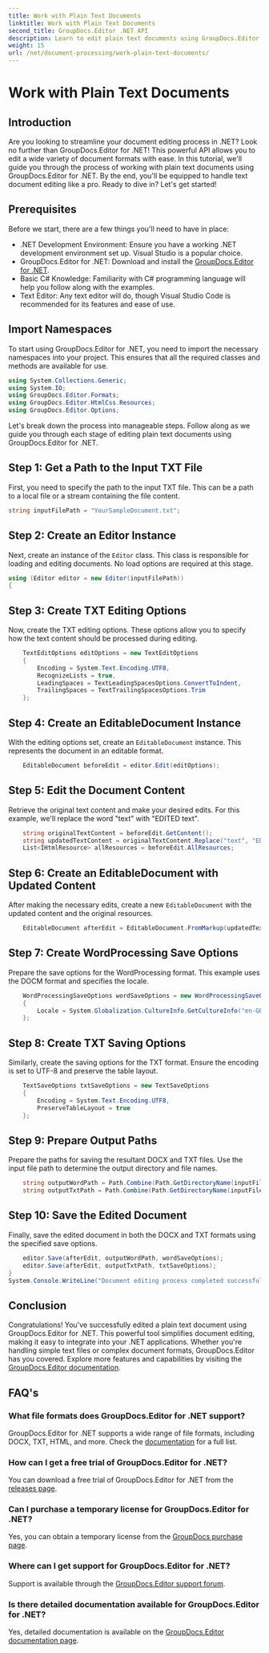 ```yaml
---
title: Work with Plain Text Documents
linktitle: Work with Plain Text Documents
second_title: GroupDocs.Editor .NET API
description: Learn to edit plain text documents using GroupDocs.Editor for .NET with our step-by-step guide. Simplify your .NET document editing process.
weight: 15
url: /net/document-processing/work-plain-text-documents/
---
```


# Work with Plain Text Documents

## Introduction
Are you looking to streamline your document editing process in .NET? Look no further than GroupDocs.Editor for .NET! This powerful API allows you to edit a wide variety of document formats with ease. In this tutorial, we'll guide you through the process of working with plain text documents using GroupDocs.Editor for .NET. By the end, you'll be equipped to handle text document editing like a pro. Ready to dive in? Let's get started!
## Prerequisites
Before we start, there are a few things you'll need to have in place:
- .NET Development Environment: Ensure you have a working .NET development environment set up. Visual Studio is a popular choice.
- GroupDocs.Editor for .NET: Download and install the [GroupDocs.Editor for .NET](https://releases.groupdocs.com/editor/net/).
- Basic C# Knowledge: Familiarity with C# programming language will help you follow along with the examples.
- Text Editor: Any text editor will do, though Visual Studio Code is recommended for its features and ease of use.
## Import Namespaces
To start using GroupDocs.Editor for .NET, you need to import the necessary namespaces into your project. This ensures that all the required classes and methods are available for use.
```csharp
using System.Collections.Generic;
using System.IO;
using GroupDocs.Editor.Formats;
using GroupDocs.Editor.HtmlCss.Resources;
using GroupDocs.Editor.Options;
```
Let's break down the process into manageable steps. Follow along as we guide you through each stage of editing plain text documents using GroupDocs.Editor for .NET.
## Step 1: Get a Path to the Input TXT File
First, you need to specify the path to the input TXT file. This can be a path to a local file or a stream containing the file content.
```csharp
string inputFilePath = "YourSampleDocument.txt";
```
## Step 2: Create an Editor Instance
Next, create an instance of the `Editor` class. This class is responsible for loading and editing documents. No load options are required at this stage.
```csharp
using (Editor editor = new Editor(inputFilePath))
{
```
## Step 3: Create TXT Editing Options
Now, create the TXT editing options. These options allow you to specify how the text content should be processed during editing.
```csharp
    TextEditOptions editOptions = new TextEditOptions
    {
        Encoding = System.Text.Encoding.UTF8,
        RecognizeLists = true,
        LeadingSpaces = TextLeadingSpacesOptions.ConvertToIndent,
        TrailingSpaces = TextTrailingSpacesOptions.Trim
    };
```
## Step 4: Create an EditableDocument Instance
With the editing options set, create an `EditableDocument` instance. This represents the document in an editable format.
```csharp
    EditableDocument beforeEdit = editor.Edit(editOptions);
```
## Step 5: Edit the Document Content
Retrieve the original text content and make your desired edits. For this example, we'll replace the word "text" with "EDITED text".
```csharp
    string originalTextContent = beforeEdit.GetContent();
    string updatedTextContent = originalTextContent.Replace("text", "EDITED text");
    List<IHtmlResource> allResources = beforeEdit.AllResources;
```
## Step 6: Create an EditableDocument with Updated Content
After making the necessary edits, create a new `EditableDocument` with the updated content and the original resources.
```csharp
    EditableDocument afterEdit = EditableDocument.FromMarkup(updatedTextContent, allResources);
```
## Step 7: Create WordProcessing Save Options
Prepare the save options for the WordProcessing format. This example uses the DOCM format and specifies the locale.
```csharp
    WordProcessingSaveOptions wordSaveOptions = new WordProcessingSaveOptions(WordProcessingFormats.Docm)
    {
        Locale = System.Globalization.CultureInfo.GetCultureInfo("en-GB")
    };
```
## Step 8: Create TXT Saving Options
Similarly, create the saving options for the TXT format. Ensure the encoding is set to UTF-8 and preserve the table layout.
```csharp
    TextSaveOptions txtSaveOptions = new TextSaveOptions
    {
        Encoding = System.Text.Encoding.UTF8,
        PreserveTableLayout = true
    };
```
## Step 9: Prepare Output Paths
Prepare the paths for saving the resultant DOCX and TXT files. Use the input file path to determine the output directory and file names.
```csharp
    string outputWordPath = Path.Combine(Path.GetDirectoryName(inputFilePath), Path.GetFileNameWithoutExtension(inputFilePath) + ".docm");
    string outputTxtPath = Path.Combine(Path.GetDirectoryName(inputFilePath), Path.GetFileNameWithoutExtension(inputFilePath) + ".txt");
```
## Step 10: Save the Edited Document
Finally, save the edited document in both the DOCX and TXT formats using the specified save options.
```csharp
    editor.Save(afterEdit, outputWordPath, wordSaveOptions);
    editor.Save(afterEdit, outputTxtPath, txtSaveOptions);
}
System.Console.WriteLine("Document editing process completed successfully!");
```
## Conclusion
Congratulations! You've successfully edited a plain text document using GroupDocs.Editor for .NET. This powerful tool simplifies document editing, making it easy to integrate into your .NET applications. Whether you're handling simple text files or complex document formats, GroupDocs.Editor has you covered. Explore more features and capabilities by visiting the [GroupDocs.Editor documentation](https://tutorials.groupdocs.com/editor/net/).
## FAQ's
### What file formats does GroupDocs.Editor for .NET support?
GroupDocs.Editor for .NET supports a wide range of file formats, including DOCX, TXT, HTML, and more. Check the [documentation](https://tutorials.groupdocs.com/editor/net/) for a full list.
### How can I get a free trial of GroupDocs.Editor for .NET?
You can download a free trial of GroupDocs.Editor for .NET from the [releases page](https://releases.groupdocs.com/).
### Can I purchase a temporary license for GroupDocs.Editor for .NET?
Yes, you can obtain a temporary license from the [GroupDocs purchase page](https://purchase.groupdocs.com/temporary-license/).
### Where can I get support for GroupDocs.Editor for .NET?
Support is available through the [GroupDocs.Editor support forum](https://forum.groupdocs.com/c/editor/20).
### Is there detailed documentation available for GroupDocs.Editor for .NET?
Yes, detailed documentation is available on the [GroupDocs.Editor documentation page](https://tutorials.groupdocs.com/editor/net/).
